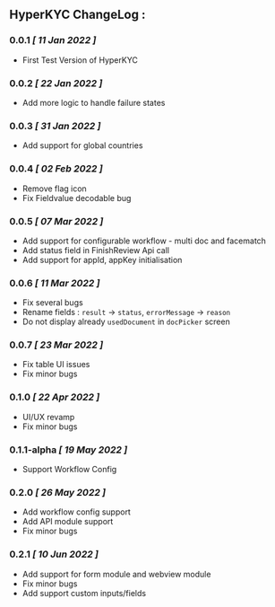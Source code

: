 ## HyperKYC ChangeLog :

### 0.0.1 *[ 11 Jan 2022 ]*
- First Test Version of HyperKYC

### 0.0.2 *[ 22 Jan 2022 ]*
- Add more logic to handle failure states

### 0.0.3 *[ 31 Jan 2022 ]*
- Add support for global countries

### 0.0.4 *[ 02 Feb 2022 ]*
- Remove flag icon
- Fix Fieldvalue decodable bug

### 0.0.5 *[ 07 Mar 2022 ]*
- Add support for configurable workflow - multi doc and facematch
- Add status field in FinishReview Api call
- Add support for appId, appKey initialisation

### 0.0.6 *[ 11 Mar 2022 ]*
- Fix several bugs
- Rename fields : `result` -> `status`, `errorMessage` -> `reason`
- Do not display already `usedDocument` in `docPicker` screen

### 0.0.7 *[ 23 Mar 2022 ]*
- Fix table UI issues
- Fix minor bugs

### 0.1.0 *[ 22 Apr 2022 ]*
- UI/UX revamp
- Fix minor bugs

### 0.1.1-alpha *[ 19 May 2022 ]*
- Support Workflow Config

### 0.2.0 *[ 26 May 2022 ]*
- Add workflow config support
- Add API module support
- Fix minor bugs

### 0.2.1 *[ 10 Jun 2022 ]*
- Add support for form module and webview module
- Fix minor bugs
- Add support custom inputs/fields
